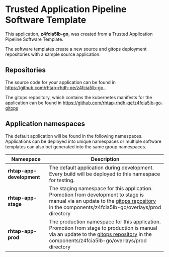 # Trusted Application Pipeline Software Template

This application, **z4fcia5lb-go**, was created from a Trusted Application Pipeline Software Template.

The software templates create a new source and gitops deployment repositories with a sample source application. 

## Repositories

The source code for your application can be found in [https://github.com/rhtap-rhdh-qe/z4fcia5lb-go ](https://github.com/rhtap-rhdh-qe/z4fcia5lb-go ).
 
The gitops repository, which contains the kubernetes manifests for the application can be found in 
[https://github.com/rhtap-rhdh-qe/z4fcia5lb-go-gitops ](https://github.com/rhtap-rhdh-qe/z4fcia5lb-go-gitops ) 

## Application namespaces 

The default application will be found in the following namespaces. Applications can be deployed into unique namespaces or multiple software templates can also bet generated into the same group namespaces.  

|  Namespace   |  Description   |  
| -------- | -------- |   
| **rhtap-app-development** | The default application during development. Every build will be deployed to this namespace for testing. | 
| **rhtap-app-stage** | The staging namespace for this application. Promotion from development to stage is manual via an update to the [gitops repository](https://github.com/rhtap-rhdh-qe/z4fcia5lb-go-gitops ) in the components/z4fcia5lb-go/overlays/prod directory |  
| **rhtap-app-prod** | The production namespace for this application. Promotion from stage to production is manual via an update to the [gitops repository](https://github.com/rhtap-rhdh-qe/z4fcia5lb-go-gitops ) in the components/z4fcia5lb-go/overlays/prod directory | 